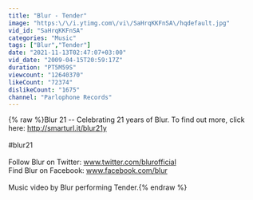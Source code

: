 ```yaml
---
title: "Blur - Tender"
image: "https:\/\/i.ytimg.com\/vi\/SaHrqKKFnSA\/hqdefault.jpg"
vid_id: "SaHrqKKFnSA"
categories: "Music"
tags: ["Blur","Tender"]
date: "2021-11-13T02:47:07+03:00"
vid_date: "2009-04-15T20:59:17Z"
duration: "PT5M59S"
viewcount: "12640370"
likeCount: "72374"
dislikeCount: "1675"
channel: "Parlophone Records"
---
```

{% raw %}Blur 21 -- Celebrating 21 years of Blur. To find out more, click here: <a rel="nofollow" target="blank" href="http://smarturl.it/blur21y">http://smarturl.it/blur21y</a><br /><br />#blur21<br />            <br />Follow Blur on Twitter: www.twitter.com/blurofficial <br />Find Blur on Facebook: www.facebook.com/blur<br /><br />Music video by Blur performing Tender.{% endraw %}
